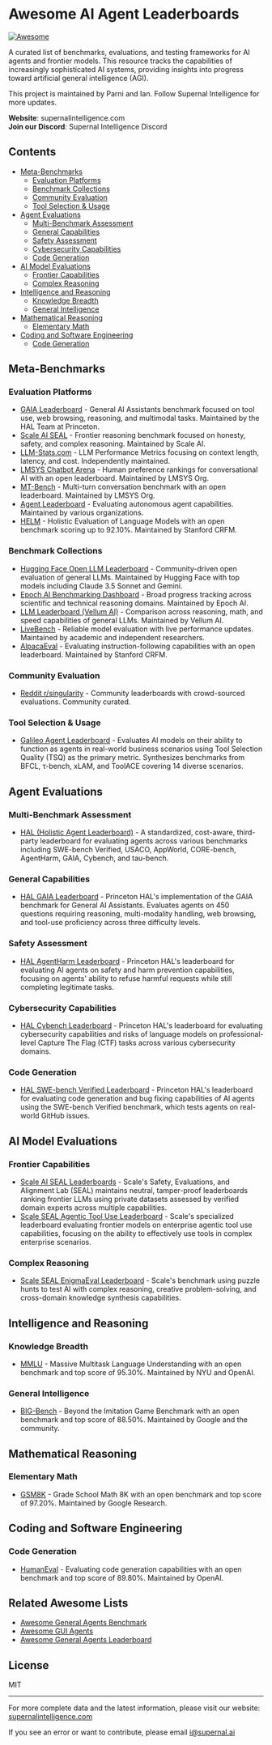 # Awesome AI Agent Leaderboards

[![Awesome](https://awesome.re/badge.svg)](https://awesome.re)

A curated list of benchmarks, evaluations, and testing frameworks for AI agents and frontier models. This resource tracks the capabilities of increasingly sophisticated AI systems, providing insights into progress toward artificial general intelligence (AGI).

This project is maintained by Parni and Ian. Follow Supernal Intelligence for more updates.

**Website**: supernalintelligence.com  
**Join our Discord**: Supernal Intelligence Discord

## Contents

- [Meta-Benchmarks](#meta-benchmarks)
  - [Evaluation Platforms](#evaluation-platforms)
  - [Benchmark Collections](#benchmark-collections)
  - [Community Evaluation](#community-evaluation)
  - [Tool Selection & Usage](#tool-selection--usage)
- [Agent Evaluations](#agent-evaluations)
  - [Multi-Benchmark Assessment](#multi-benchmark-assessment)
  - [General Capabilities](#general-capabilities)
  - [Safety Assessment](#safety-assessment)
  - [Cybersecurity Capabilities](#cybersecurity-capabilities)
  - [Code Generation](#code-generation)
- [AI Model Evaluations](#ai-model-evaluations)
  - [Frontier Capabilities](#frontier-capabilities)
  - [Complex Reasoning](#complex-reasoning)
- [Intelligence and Reasoning](#intelligence-and-reasoning)
  - [Knowledge Breadth](#knowledge-breadth)
  - [General Intelligence](#general-intelligence)
- [Mathematical Reasoning](#mathematical-reasoning)
  - [Elementary Math](#elementary-math)
- [Coding and Software Engineering](#coding-and-software-engineering)
  - [Code Generation](#code-generation-1)

## Meta-Benchmarks

### Evaluation Platforms

- [GAIA Leaderboard](https://gaia-benchmark.github.io/) - General AI Assistants benchmark focused on tool use, web browsing, reasoning, and multimodal tasks. Maintained by the HAL Team at Princeton.
- [Scale AI SEAL](https://scale.com/seal) - Frontier reasoning benchmark focused on honesty, safety, and complex reasoning. Maintained by Scale AI.
- [LLM-Stats.com](https://llm-stats.com/) - LLM Performance Metrics focusing on context length, latency, and cost. Independently maintained.
- [LMSYS Chatbot Arena](https://lmsys.org/chatbot_arena/) - Human preference rankings for conversational AI with an open leaderboard. Maintained by LMSYS Org.
- [MT-Bench](https://github.com/lm-sys/FastChat/tree/main/fastchat/llm_judge) - Multi-turn conversation benchmark with an open leaderboard. Maintained by LMSYS Org.
- [Agent Leaderboard](/) - Evaluating autonomous agent capabilities. Maintained by various organizations.
- [HELM](https://crfm.stanford.edu/helm/) - Holistic Evaluation of Language Models with an open benchmark scoring up to 92.10%. Maintained by Stanford CRFM.

### Benchmark Collections

- [Hugging Face Open LLM Leaderboard](https://huggingface.co/spaces/HuggingFaceH4/open_llm_leaderboard) - Community-driven open evaluation of general LLMs. Maintained by Hugging Face with top models including Claude 3.5 Sonnet and Gemini.
- [Epoch AI Benchmarking Dashboard](https://epochai.org/blog/benchmarking-dashboard) - Broad progress tracking across scientific and technical reasoning domains. Maintained by Epoch AI.
- [LLM Leaderboard (Vellum AI)](https://www.vellum.ai/llm-leaderboard) - Comparison across reasoning, math, and speed capabilities of general LLMs. Maintained by Vellum AI.
- [LiveBench](https://livebench.ai/) - Reliable model evaluation with live performance updates. Maintained by academic and independent researchers.
- [AlpacaEval](https://tatsu-lab.github.io/alpaca_eval/) - Evaluating instruction-following capabilities with an open leaderboard. Maintained by Stanford CRFM.

### Community Evaluation

- [Reddit r/singularity](https://www.reddit.com/r/singularity/) - Community leaderboards with crowd-sourced evaluations. Community curated.

### Tool Selection & Usage

- [Galileo Agent Leaderboard](https://huggingface.co/spaces/galileo-ai/agent-leaderboard) - Evaluates AI models on their ability to function as agents in real-world business scenarios using Tool Selection Quality (TSQ) as the primary metric. Synthesizes benchmarks from BFCL, τ-bench, xLAM, and ToolACE covering 14 diverse scenarios.

## Agent Evaluations

### Multi-Benchmark Assessment

- [HAL (Holistic Agent Leaderboard)](https://hal.cs.princeton.edu/) - A standardized, cost-aware, third-party leaderboard for evaluating agents across various benchmarks including SWE-bench Verified, USACO, AppWorld, CORE-bench, AgentHarm, GAIA, Cybench, and tau-bench.

### General Capabilities

- [HAL GAIA Leaderboard](https://hal.cs.princeton.edu/gaia) - Princeton HAL's implementation of the GAIA benchmark for General AI Assistants. Evaluates agents on 450 questions requiring reasoning, multi-modality handling, web browsing, and tool-use proficiency across three difficulty levels.

### Safety Assessment

- [HAL AgentHarm Leaderboard](https://hal.cs.princeton.edu/agentharm) - Princeton HAL's leaderboard for evaluating AI agents on safety and harm prevention capabilities, focusing on agents' ability to refuse harmful requests while still completing legitimate tasks.

### Cybersecurity Capabilities

- [HAL Cybench Leaderboard](https://hal.cs.princeton.edu/cybench) - Princeton HAL's leaderboard for evaluating cybersecurity capabilities and risks of language models on professional-level Capture The Flag (CTF) tasks across various cybersecurity domains.

### Code Generation

- [HAL SWE-bench Verified Leaderboard](https://hal.cs.princeton.edu/swebench) - Princeton HAL's leaderboard for evaluating code generation and bug fixing capabilities of AI agents using the SWE-bench Verified benchmark, which tests agents on real-world GitHub issues.

## AI Model Evaluations

### Frontier Capabilities

- [Scale AI SEAL Leaderboards](https://scale.com/leaderboard) - Scale's Safety, Evaluations, and Alignment Lab (SEAL) maintains neutral, tamper-proof leaderboards ranking frontier LLMs using private datasets assessed by verified domain experts across multiple capabilities.
- [Scale SEAL Agentic Tool Use Leaderboard](https://scale.com/leaderboard/tool_use_enterprise) - Scale's specialized leaderboard evaluating frontier models on enterprise agentic tool use capabilities, focusing on the ability to effectively use tools in complex enterprise scenarios.

### Complex Reasoning

- [Scale SEAL EnigmaEval Leaderboard](https://scale.com/leaderboard/enigma_eval) - Scale's benchmark using puzzle hunts to test AI with complex reasoning, creative problem-solving, and cross-domain knowledge synthesis capabilities.

## Intelligence and Reasoning

### Knowledge Breadth

- [MMLU](https://github.com/hendrycks/test) - Massive Multitask Language Understanding with an open benchmark and top score of 95.30%. Maintained by NYU and OpenAI.

### General Intelligence

- [BIG-Bench](https://github.com/google/BIG-bench) - Beyond the Imitation Game Benchmark with an open benchmark and top score of 88.50%. Maintained by Google and the community.

## Mathematical Reasoning

### Elementary Math

- [GSM8K](https://github.com/openai/grade-school-math) - Grade School Math 8K with an open benchmark and top score of 97.20%. Maintained by Google Research.

## Coding and Software Engineering

### Code Generation

- [HumanEval](https://github.com/openai/human-eval) - Evaluating code generation capabilities with an open benchmark and top score of 89.80%. Maintained by OpenAI.

## Related Awesome Lists

- [Awesome General Agents Benchmark](https://github.com/supernalintelligence/Awesome-General-Agents-Benchmark-)
- [Awesome GUI Agents](https://github.com/supernalintelligence/Awesome-Gui-Agents-/blob/main/README.md)
- [Awesome General Agents Leaderboard](https://github.com/supernalintelligence/Awesome-General-Agents-Leaderboard)

## License

MIT

---

For more complete data and the latest information, please visit our website: [supernalintelligence.com](https://supernalintelligence.com)

If you see an error or want to contribute, please email [i@supernal.ai](mailto:i@supernal.ai)

